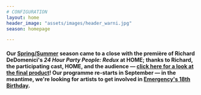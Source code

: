 ```yaml
---
# CONFIGURATION
layout: home
header_image: "assets/images/header_warni.jpg"
season: homepage

---
```

#### Our [Spring/Summer](/current/2017-springsummer) season came to a close with the première of Richard DeDomenici's *24 Hour Party People: Redux* at HOME; thanks to Richard, the participating cast, HOME, and the audience — <a href="http://thereduxproject.com/manchester" target="_blank">click here for a look at the final product</a>! Our programme re-starts in September — in the meantime, we're looking for artists to get involved in <a href="http://emergencymcr.org" target="_blank">Emergency's 18th Birthday</a>.
